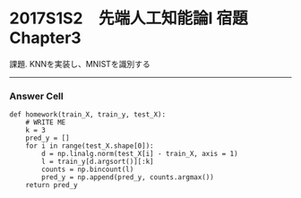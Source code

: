 # 2017S1S2　先端人工知能論I 宿題Chapter3

課題. KNNを実装し、MNISTを識別する

---

### Answer Cell

```
def homework(train_X, train_y, test_X):
    # WRITE ME
    k = 3
    pred_y = []
    for i in range(test_X.shape[0]):    
        d = np.linalg.norm(test_X[i] - train_X, axis = 1)       
        l = train_y[d.argsort()][:k]
        counts = np.bincount(l)
        pred_y = np.append(pred_y, counts.argmax())
    return pred_y
```